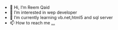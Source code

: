 - 👋 Hi, I’m Reem Qaid
- 👀 I’m interested in wep developer
- 🌱 I’m currently learning vb.net,html5 and sql server
- 📫 How to reach me [...](https://linktr.ee/reemalqaid)
